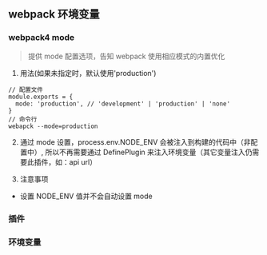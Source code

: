 ## webpack 环境变量

### webpack4 mode

> 提供 mode 配置选项，告知 webpack 使用相应模式的内置优化

1.  用法(如果未指定时，默认使用'production')

```
// 配置文件
module.exports = {
  mode: 'production', // 'development' | 'production' | 'none'
}
// 命令行
webapck --mode=production
```

2.  通过 mode 设置，process.env.NODE_ENV 会被注入到构建的代码中（非配置中）, 所以不再需要通过 DefinePlugin 来注入环境变量（其它变量注入仍需要此插件，如：api url）

3.  注意事项

* 设置 NODE_ENV 值并不会自动设置 mode

### 插件

### 环境变量
